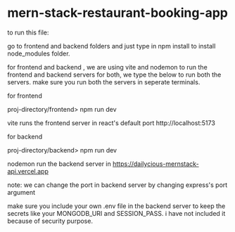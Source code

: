 # mern-stack-restaurant-booking-app

to run this file:

go to frontend and backend folders and just type in npm install to install node_modules folder.

for frontend and backend , we are using vite and nodemon to run the frontend and backend servers
for both, we type the below to run both the servers. make sure you run both the servers in seperate terminals.

for frontend

proj-directory/frontend> npm run dev

vite runs the frontend server in react's default port http://localhost:5173

for backend

proj-directory/backend> npm run dev  

nodemon run the backend server in https://dailycious-mernstack-api.vercel.app


note: we can change the port in backend server by changing express's port argument

make sure you include your own .env file in the backend server to keep the secrets like your MONGODB_URI and SESSION_PASS. i have not included it because of security purpose.
